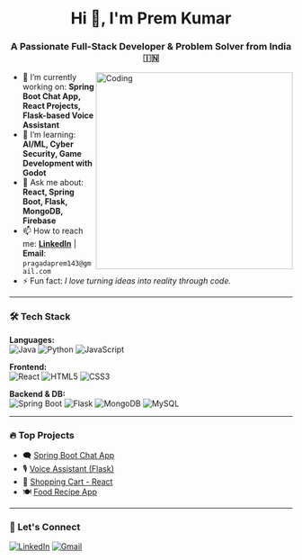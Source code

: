 <h1 align="center">Hi 👋, I'm Prem Kumar</h1>
<h3 align="center">A Passionate Full-Stack Developer & Problem Solver from India 🇮🇳</h3>

<img align="right" alt="Coding" width="350" src="https://i.pinimg.com/originals/fd/43/e9/fd43e9f9fcfa6f2d09d0302dfed0176b.gif" />

- 🔭 I’m currently working on: **Spring Boot Chat App, React Projects, Flask-based Voice Assistant**
- 🌱 I’m learning: **AI/ML, Cyber Security, Game Development with Godot**
- 💬 Ask me about: **React, Spring Boot, Flask, MongoDB, Firebase**
- 📫 How to reach me: **[LinkedIn](www.linkedin.com/in/prem-kumar-pragada-64a283256)** | **Email**: `pragadaprem143@gmail.com`
- ⚡ Fun fact: *I love turning ideas into reality through code.*

---

### 🛠️ Tech Stack

**Languages:**  
![Java](https://img.shields.io/badge/Java-ED8B00?style=for-the-badge&logo=java&logoColor=white)
![Python](https://img.shields.io/badge/Python-3670A0?style=for-the-badge&logo=python&logoColor=white)
![JavaScript](https://img.shields.io/badge/JavaScript-F7DF1E?style=for-the-badge&logo=javascript&logoColor=black)

**Frontend:**  
![React](https://img.shields.io/badge/React-20232A?style=for-the-badge&logo=react&logoColor=61DAFB)
![HTML5](https://img.shields.io/badge/HTML5-E34F26?style=for-the-badge&logo=html5&logoColor=white)
![CSS3](https://img.shields.io/badge/CSS3-1572B6?style=for-the-badge&logo=css3&logoColor=white)

**Backend & DB:**  
![Spring Boot](https://img.shields.io/badge/SpringBoot-6DB33F?style=for-the-badge&logo=springboot&logoColor=white)
![Flask](https://img.shields.io/badge/Flask-000000?style=for-the-badge&logo=flask&logoColor=white)
![MongoDB](https://img.shields.io/badge/MongoDB-4EA94B?style=for-the-badge&logo=mongodb&logoColor=white)
![MySQL](https://img.shields.io/badge/MySQL-00758F?style=for-the-badge&logo=mysql&logoColor=white)

---

### 🔥 Top Projects

- 🗨️ [Spring Boot Chat App](https://github.com/premkumar3616/spring-chatapp)
- 🎙️ [Voice Assistant (Flask)](https://github.com/premkumar3616/voice-assistant)
- 🛒 [Shopping Cart - React](https://github.com/premkumar3616/shopping-cart)
- 🍽️ [Food Recipe App](https://github.com/premkumar3616/food-recipe)

---

### 🔗 Let's Connect

[![LinkedIn](https://img.shields.io/badge/LinkedIn-blue?style=for-the-badge&logo=linkedin&logoColor=white)](www.linkedin.com/in/prem-kumar-pragada-64a283256)
[![Gmail](https://img.shields.io/badge/Gmail-red?style=for-the-badge&logo=gmail&logoColor=white)](mailto:pragadaprem143@gmail.com)
